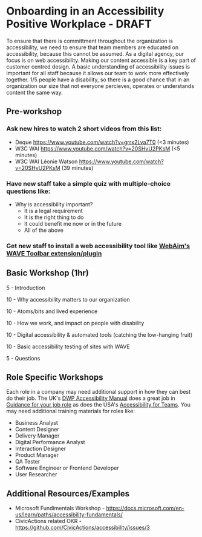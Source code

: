 # Onboarding in an Accessibility Positive Workplace - DRAFT

To ensure that there is committment throughout the organization is accessibility, we need to ensure that team members are educated on accessibility, because this cannot be assumed. As a digital agency, our focus is on web accessibility. Making our content accessible is a key part of customer centred design. A basic understanding of accessibility issues is important for all staff because it allows our team to work more effectively together. 1/5 people have a disability, so there is a good chance that in an organization our size that not everyone percieves, operates or understands content the same way. 

## Pre-workshop

### Ask new hires to watch 2 short videos from this list:

* Deque https://www.youtube.com/watch?v=grrx2Lva7T0 (<3 minutes)
* W3C WAI https://www.youtube.com/watch?v=20SHvU2PKsM (<5 minutes)
* W3C WAI Léonie Watson https://www.youtube.com/watch?v=20SHvU2PKsM (39 minutes)

### Have new staff take a simple quiz with multiple-choice questions like:

* Why is accessibility important?
    * It is a legal requirement
    * It is the right thing to do
    * It could benefit me now or in the future
    * All of the above

### Get new staff to install a web accessibility tool like [WebAim's WAVE Toolbar extension/plugin](https://wave.webaim.org/extension/)

## Basic Workshop (1hr)

5 - Introduction

10 - Why accessibility matters to our organization

10 - Atoms/bits and lived experience

10 - How we work, and impact on people with disability

10 - Digital accessibility & automated tools (catching the low-hanging fruit)

10 - Basic accessibility testing of sites with WAVE

5 - Questions

## Role Specific Workshops

Each role in a company may need additional support in how they can best do their job. The UK's [DWP Accessibility Manual](https://accessibility-manual.dwp.gov.uk/) does a great job in [Guidance for your job role](https://accessibility-manual.dwp.gov.uk/guidance-for-your-job-role) as does the USA's [Accessibility for Teams](https://accessibility.digital.gov/). You may need additional training materials for roles like:

* Business Analyst
* Content Designer
* Delivery Manager
* Digital Performance Analyst
* Interaction Designer
* Product Manager
* QA Tester
* Software Engineer or Frontend Developer
* User Researcher

## Additional Resources/Examples

* Microsoft Fundimentals Workshop - https://docs.microsoft.com/en-us/learn/paths/accessibility-fundamentals/
* CivicActions related OKR - https://github.com/CivicActions/accessibility/issues/3
